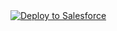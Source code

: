 <a href="https://githubsfdeploy.herokuapp.com?owner=HavJulien&repo=https://github.com/HavJulien/P12-D-ployez-votre-application-Salesforce&ref=main">
  <img alt="Deploy to Salesforce"
       src="https://raw.githubusercontent.com/afawcett/githubsfdeploy/master/deploy.png">
</a>
